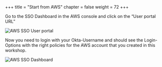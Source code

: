 +++
title = "Start from AWS"
chapter = false
weight = 72
+++

Go to the SSO Dashboard in the AWS console and click on the “User portal URL”

![AWS SSO User portal](/images/user_portal_sso.jpg)

Now you need to login with your Okta-Username and should see the Login-Options with the right policies for the AWS account that you created in this workshop.

![AWS SSO Dashboard](/images/aws_sso_dashboard.png)
